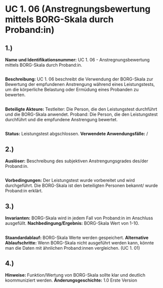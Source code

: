 # UC 1. 06 (Anstregnungsbewertung mittels BORG-Skala durch Proband:in)
## 1.)
**Name und Identifikationsnummer:** UC 1. 06 - Anstregnungsbewertung mittels BORG-Skala durch Proband:in.
## 
**Beschreibung:** UC 1. 06 beschreibt die Verwendung der BORG-Skala zur Bewertung der empfundenen Anstrengung während eines Leistungstests, um die körperliche Belastung oder Ermüdung eines Probanden zu bewerten.
## 
**Beteiligte Akteure:** 
Testleiter: Die Person, die den Leistungstest durchführt und die BORG-Skala anwendet.
Proband: Die Person, die den Leistungstest durchführt und die empfundene Anstrengung bewertet.
## 
**Status:** Leistungstest abgschlossen.
**Verwendete Anwendungsfälle:** /
## 2.)
**Auslöser:** Beschreibung des subjektiven Anstrengungsgrades des/der Proband:in.
##
**Vorbedingungen:** Der Leistungstest wurde vorbereitet und wird durchgeführt.
Die BORG-Skala ist den beteiligten Personen bekannt/ wurde Proband:in erklärt.
## 3.)
**Invarianten:** BORG-Skala wird in jedem Fall von Proband:in im Anschluss ausgefüllt.
**Nachbedingung/Ergebnis:** BORG-Skala Wert von 1-10.
##
**Staandardablauf:** BORG-Skala Werte werden gespeichert.
**Alternative Ablaufschritte:** Wenn BORG-Skala nicht ausgeführt werden kann, könnte man die Daten mit ähnlichen Proband:innen vergleichen. (UC 1. 01)
## 4.)
**Hinweise:** Funktion/Wertung von BORG-Skala sollte klar und deutlich koommuniziert werden.
**Änderungsgeschichte:** 1.0 Erste Version

